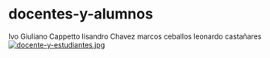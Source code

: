 # docentes-y-alumnos
Ivo Giuliano Cappetto
lisandro Chavez
marcos ceballos
leonardo castañares
[![docente-y-estudiantes.jpg](https://i.postimg.cc/8C8KfcPg/docente-y-estudiantes.jpg)](https://postimg.cc/qNLX9k31)
